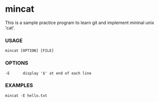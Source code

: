 # mincat
This is a sample practice program to learn git and implement mininal unix 'cat'.

### USAGE
```
mincat [OPTION] [FILE]
```

### OPTIONS
```
-E      display '$' at end of each line
```

### EXAMPLES
```
mincat -E hello.txt
```

